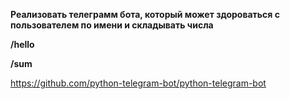 **__Реализовать телеграмм бота, который может здороваться с пользователем по имени и складывать числа__**

**/hello**

**/sum**

https://github.com/python-telegram-bot/python-telegram-bot
